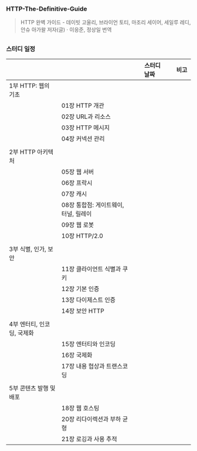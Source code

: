 ### HTTP-The-Definitive-Guide
> HTTP 완벽 가이드 - 데이빗 고울리, 브라이언 토티, 마조리 세이어, 세일루 레디, 안슈 아가왈 저자(글) · 이응준, 정상일 번역

##

### 스터디 일정
| 　 | 　 | 　스터디 날짜　 | 　비고　 |
|:---|:---|:---:|:---:|
| 1부 HTTP: 웹의 기초 | 　 | 　 | 　 |
|  |  01장 HTTP 개관 |  |  |
|  |  02장 URL과 리소스 |  |  |
|  |  03장 HTTP 메시지 |  |  |
|  |  04장 커넥션 관리 |  |  |
|||||
| 2부 HTTP 아키텍처 | 　 | 　 | 　 |
|  |  05장 웹 서버 |  |  |
|  |  06장 프락시 |  |  |
|  |  07장 캐시 |  |  |
|  |  08장 통합점: 게이트웨이, 터널, 릴레이 |  |  |
|  |  09장 웹 로봇 |  |  |
|  |  10장 HTTP/2.0 |  |  |
|||||
| 3부 식별, 인가, 보안 | 　 | 　 | 　 |
|  |  11장 클라이언트 식별과 쿠키 |  |  |
|  |  12장 기본 인증 |  |  |
|  |  13장 다이제스트 인증 |  |  |
|  |  14장 보안 HTTP |  |  |
|||||
| 4부 엔터티, 인코딩, 국제화 | 　 | 　 | 　 |
|  |  15장 엔터티와 인코딩 |  |  |
|  |  16장 국제화 |  |  |
|  |  17장 내용 협상과 트랜스코딩 |  |  |
|||||
| 5부 콘텐츠 발행 및 배포 | 　 | 　 | 　 |
|  |  18장 웹 호스팅 |  |  |
|  |  20장 리다이렉션과 부하 균형 |  |  |
|  |  21장 로깅과 사용 추적 |  |  |
